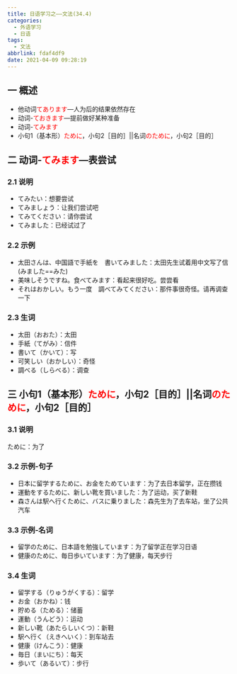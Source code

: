 ```yaml
---
title: 日语学习之——文法(34.4)
categories:
  - 外语学习
  - 日语
tags:
  - 文法
abbrlink: fdaf4df9
date: 2021-04-09 09:28:19
---
```

## 一 概述

* 他动词<font color=red>てあります</font>—人为后的结果依然存在
* 动词-<font color=red>ておきます</font>—提前做好某种准备
* 动词-<font color=red>てみます</font>
* 小句1（基本形）<font color=red>ために</font>，小句2［目的］||名词<font color=red>のために</font>，小句2［目的］

<!--more-->

## 二 动词-<font color=red>てみます</font>—表尝试

### 2.1 说明

* てみたい：想要尝试
* てみましょう：让我们尝试吧
* てみてください：请你尝试
* てみました：已经试过了

### 2.2 示例

* 太田さんは、中国語で手紙を　書いてみました：太田先生试着用中文写了信(みました==みた)
* 美味しそうですね。食べてみます：看起来很好吃。尝尝看
* それはおかしい。もう一度　調べてみてください：那件事很奇怪。请再调查一下

### 2.3 生词

* 太田（おおた）：太田
* 手紙（てがみ）：信件
* 書いて（かいて）：写
* 可笑しい（おかしい）：奇怪
* 調べる（しらべる）：调查

## 三 小句1（基本形）<font color=red>ために</font>，小句2［目的］||名词<font color=red>のために</font>，小句2［目的］

### 3.1 说明

ために：为了

### 3.2 示例-句子

* 日本に留学するために、お金をためています：为了去日本留学，正在攒钱
* 運動をするために、新しい靴を買いました：为了运动，买了新鞋
* 森さんは駅へ行くために、バスに乗りました：森先生为了去车站，坐了公共汽车

### 3.3 示例-名词

* 留学のために、日本語を勉強しています：为了留学正在学习日语
* 健康のために、毎日歩いています：为了健康，每天步行

### 3.4 生词

* 留学する（りゅうがくする）：留学
* お金（おかね）：钱
* 貯める（ためる）：储蓄
* 運動（うんどう）：运动
* 新しい靴（あたらしいくつ）：新鞋
* 駅へ行く（えきへいく）：到车站去
* 健康（けんこう）：健康
* 毎日（まいにち）：每天
* 歩いて（あるいて）：步行

